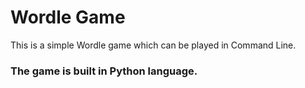# Wordle Game
<p>This is a simple Wordle game which can be played in Command Line.</p>

### The game is built in Python language.
